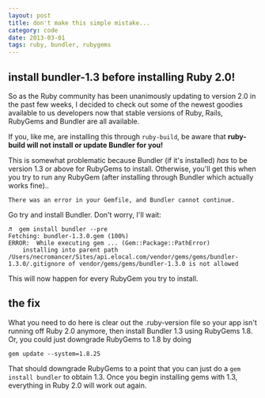 ```yaml
---
layout: post
title: don't make this simple mistake...
category: code
date: 2013-03-01
tags: ruby, bundler, rubygems
---
```


## install bundler-1.3 before installing Ruby 2.0!

So as the Ruby community has been unanimously updating to version 2.0
in the past few weeks, I decided to check out some of the newest goodies
available to us developers now that stable versions of Ruby, Rails,
RubyGems and Bundler are all available.

If you, like me, are installing this through `ruby-build`, be aware that
**ruby-build will not install or update Bundler for you!**

This is somewhat problematic because Bundler (if it's installed) *has* to
be version 1.3 or above for RubyGems to install. Otherwise, you'll get this
when you try to run any RubyGem (after installing through Bundler which actually
works fine)..

    There was an error in your Gemfile, and Bundler cannot continue.

Go try and install Bundler. Don't worry, I'll wait:

    ♬  gem install bundler --pre
    Fetching: bundler-1.3.0.gem (100%)
    ERROR:  While executing gem ... (Gem::Package::PathError)
        installing into parent path /Users/necromancer/Sites/api.elocal.com/vendor/gems/gems/bundler-1.3.0/.gitignore of vendor/gems/gems/bundler-1.3.0 is not allowed 

This will now happen for every RubyGem you try to install.

## the fix

What you need to do here is clear out the .ruby-version file so your app
isn't running off Ruby 2.0 anymore, then install Bundler 1.3 using
RubyGems 1.8. Or, you could just downgrade RubyGems to 1.8 by doing

    gem update --system=1.8.25

That should downgrade RubyGems to a point that you can just do a
`gem install bundler` to obtain 1.3. Once you begin installing gems
with 1.3, everything in Ruby 2.0 will work out again.
